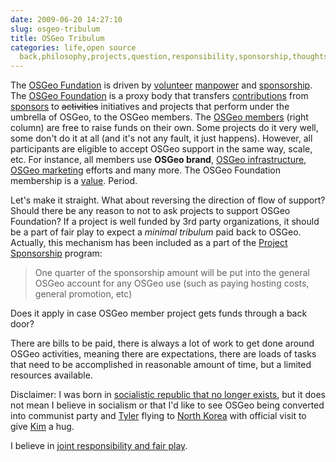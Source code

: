 ```yaml
---
date: 2009-06-20 14:27:10
slug: osgeo-tribulum
title: OSGeo Tribulum
categories: life,open source
  back,philosophy,projects,question,responsibility,sponsorship,thoughts
---
```


The [OSGeo Fundation](http://www.osgeo.org/) is driven by [volunteer](http://wiki.osgeo.org/wiki/Category:OSGeo_Member) [manpower](http://wiki.osgeo.org/wiki/Project_Stats) and [sponsorship](http://www.osgeo.org/sponsorship/opportunities). The [OSGeo Foundation](http://www.osgeo.org/content/foundation/about.html) is a proxy body that transfers [contributions](http://wiki.osgeo.org/wiki/OSGeo_Budget_2009) from [sponsors](http://www.osgeo.org/content/sponsorship/sponsors.html) to <del>activities</del> initiatives and projects that perform under the umbrella of OSGeo, to the OSGeo members. The [OSGeo members](http://www.osgeo.org/) (right column) are free to raise funds on their own. Some projects do it very well, some don't do it at all (and it's not any fault, it just happens). However, all participants are eligible to accept OSGeo support in the same way, scale, etc. For instance, all members use **OSGeo brand**, [OSGeo infrastructure](http://wiki.osgeo.org/wiki/Category:Infrastructure), [OSGeo marketing](http://wiki.osgeo.org/wiki/Category:Marketing) efforts and many more. The OSGeo Foundation membership is a [value](http://wiki.osgeo.org/wiki/OSGeo_Mission). Period.





Let's make it straight. What about reversing the direction of flow of support? Should there be any reason to not to ask projects to support OSGeo Foundation? If a project is well funded by 3rd party organizations, it should be a part of fair play to expect a _minimal tribulum_ paid back to OSGeo. Actually, this mechanism has been included as a part of the [Project Sponsorship](http://wiki.osgeo.org/wiki/Project_Sponsorship) program:





> One quarter of the sponsorship amount will be put into the general OSGeo account for any OSGeo use (such as paying hosting costs, general promotion, etc)





Does it apply in case OSGeo member project gets funds through a back door?





There are bills to be paid, there is always a lot of work to get done around OSGeo activities, meaning there are expectations, there are loads of tasks that need to be accomplished in reasonable amount of time, but a limited resources available.





Disclaimer: I was born in [socialistic republic that no longer exists](http://en.wikipedia.org/wiki/Polska_Rzeczpospolita_Ludowa), but it does not mean I believe in socialism or that I'd like to see OSGeo being converted into communist party and [Tyler](http://www.osgeo.org/node/185) flying to [North Korea](http://en.wikipedia.org/wiki/North_Korea) with official visit to give [Kim](http://pl.wikipedia.org/wiki/Kim_Dzong_Il) a hug.





I believe in [joint responsibility and fair play](http://www.osgeo.org/content/faq/foundation_faq.html#Participation).
